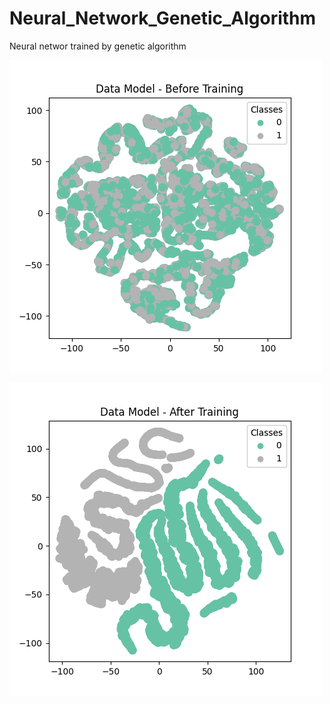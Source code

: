 # Neural_Network_Genetic_Algorithm
Neural networ trained by genetic algorithm<br>



![TSNE Before](TSNE_Before_nn1.png)
<br>

![TSNE After](TSNE_After_nn1.png)

